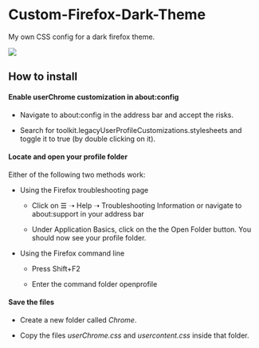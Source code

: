 # Custom-Firefox-Dark-Theme

My own CSS config for a dark firefox theme.

![](/home/rafa/.config/marktext/images/2020-08-25-18-19-37-image.png)



## How to install

#### Enable userChrome customization in about:config

- Navigate to about:config in the address bar and accept the risks.

- Search for toolkit.legacyUserProfileCustomizations.stylesheets and toggle it to true (by double clicking on it).

#### Locate and open your profile folder

Either of the following two methods work:

- Using the Firefox troubleshooting page
  
  - Click on ☰ ➝ Help ➝ Troubleshooting Information or navigate to about:support in your address bar
  
  - Under Application Basics, click on the the Open Folder button. You should now see your profile folder.

- Using the Firefox command line
  
  - Press Shift+F2
  
  - Enter the command folder openprofile

#### Save the files

- Create a new folder called _Chrome_.

- Copy the files _userChrome.css_ and _usercontent.css_ inside that folder.
